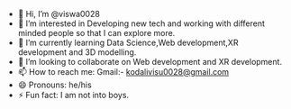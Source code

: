 - 👋 Hi, I’m @viswa0028
- 👀 I’m interested in Developing new tech and working with different minded people so that I can explore more.
- 🌱 I’m currently learning Data Science,Web development,XR development and 3D modelling.  
- 💞️ I’m looking to collaborate on Web development and XR development.
- 📫 How to reach me: Gmail:- kodalivisu0028@gmail.com
- 😄 Pronouns: he/his
- ⚡ Fun fact: I am not into boys.

<!---
viswa0028/viswa0028 is a ✨ special ✨ repository because its `README.md` (this file) appears on your GitHub profile.
You can click the Preview link to take a look at your changes.
--->
